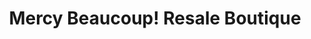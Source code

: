 ---
title: "Mercy Beaucoup! Resale Boutique"
url: /chicago/mercy-beaucoup-resale-boutique/
shop: charity
---